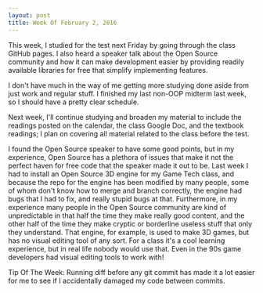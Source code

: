 ```yaml
---
layout: post
title: Week Of February 2, 2016
---
```


This week, I studied for the test next Friday by going through the class GitHub pages. I also heard a speaker talk about the Open Source community and how it can make development easier by providing readily available libraries for free that simplify implementing features.

I don't have much in the way of me getting more studying done aside from just work and regular stuff. I finished my last non-OOP midterm last week, so I should have a pretty clear schedule.

Next week, I'll continue studying and broaden my material to include the readings posted on the calendar, the class Google Doc, and the textbook readings; I plan on covering all material related to the class before the test.

I found the Open Source speaker to have some good points, but in my experience, Open Source has a plethora of issues that make it not the perfect haven for free code that the speaker made it out to be. Last week I had to install an Open Source 3D engine for my Game Tech class, and because the repo for the engine has been modified by many people, some of whom don't know how to merge and branch correctly, the engine had bugs that I had to fix, and really stupid bugs at that. Furthermore, in my experience many people in the Open Source community are kind of unpredictable in that half the time they make really good content, and the other half of the time they make cryptic or borderline useless stuff that only they understand. That engine, for example, is used to make 3D games, but has no visual editing tool of any sort. For a class it's a cool learning experience, but in real life nobody would use that. Even in the 90s game developers had visual editing tools to work with!

Tip Of The Week: Running diff before any git commit has made it a lot easier for me to see if I accidentally damaged my code between commits.
